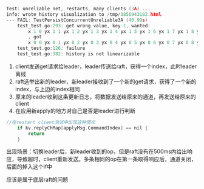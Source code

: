 ```c
Test: unreliable net, restarts, many clients (3A) ...
info: wrote history visualization to /tmp/3856943182.html
--- FAIL: TestPersistConcurrentUnreliable3A (40.99s)
    test_test.go:293: get wrong value, key 1, wanted:
        x 1 0 yx 1 1 yx 1 2 yx 1 3 yx 1 4 yx 1 5 yx 1 6 yx 1 7 yx 1 8 yx 1 9 yx 1 10 yx 1 11 yx 1 12 yx 1 13 yx 1 14 y
        , got
        x 0 0 yx 0 1 yx 0 2 yx 0 3 yx 0 4 yx 0 5 yx 0 6 yx 0 7 yx 0 8 yx 0 9 yx 0 10 yx 0 11 yx 0 12 yx 0 13 yx 0 14 yx 0 15 yx 0 16 yx 0 17 yx 0 18 yx 0 19 yx 0 20 yx 0 21 yx 0 22 y
    test_test.go:126: failure
    test_test.go:382: history is not linearizable
```

1. client发送get请求给leader，leader传送给raft，获得一个index，此时leader离线
2. raft选举出新的leader，新leader接收到了一个新的get请求，获得了一个新的index，与上边的index相同
3. 原来的leader收到这条更新日志，将数据发送给原来的通道，再发送给原来的client
4. 在应用新apply的地方对自己是否是leader进行判断

```c
//在restart client测试中出现这种情况
	if kv.replyChMap[applyMsg.CommandIndex] == nil {
		return
	}
```

出现场景：切换leader后，新leader收到的op，但是raft没有在500ms内给出响应，导致超时，client重新发送。多条相同的op在第一条取得响应后，通道关闭，后面的掉入这个if中

应该是属于底层raft的问题
